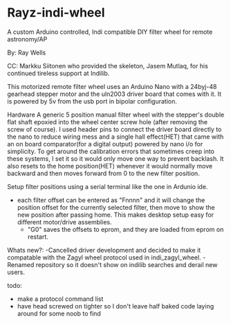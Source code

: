 # Rayz-indi-wheel
   A custom Arduino controlled, Indi compatible DIY filter wheel for remote astronomy/AP 

By: Ray Wells

CC: Markku Siitonen who provided the skeleton, Jasem Mutlaq, for his continued tireless support at Indilib.

  This motorized remote filter wheel uses an Arduino Nano with a 24byj-48 gearhead stepper motor and the uln2003 driver board that comes with it.  It is powered by 5v from the usb port in bipolar configuration.

Hardware
A generic 5 position manual filter wheel with the stepper's double flat shaft epoxied into the wheel center screw hole (after removing the screw of course).
I used header pins to connect the driver board directly to the nano to reduce wiring mess and a single hall effect(HET) that came with an on board comparator(for a digital output) powered by nano i/o for simplicity. To get around the calibration errors that sometimes creep into these systems, I set it so it would only move one way to prevent backlash. It also resets to the home position(HET) whenever it would normally move backward and then moves forward from 0 to the new filter position. 

Setup filter positions using a serial terminal like the one in Ardunio ide.
  - each filter offset can be entered as "Fnnnn" and it will change the position offset for the currently selected filter, then move to show the new position after passing home. This makes desktop setup easy for different motor/drive assemblies.
    - "G0" saves the offsets to eprom, and they are loaded from eprom on restart. 


Whats new?: 
 -Cancelled driver development and decided to make it compatable with the Zagyl wheel protocol used in indi_zagyl_wheel.
 -Renamed repository so it doesn't show on indilib searches and derail new users.


todo:
- make a protocol command list 
- have head screwed on tighter so I don't leave half baked code laying around for some noob to find
